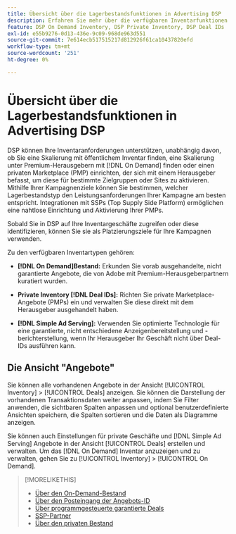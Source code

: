 ```yaml
---
title: Übersicht über die Lagerbestandsfunktionen in Advertising DSP
description: Erfahren Sie mehr über die verfügbaren Inventarfunktionen.
feature: DSP On Demand Inventory, DSP Private Inventory, DSP Deal IDs
exl-id: e55b9276-0d13-436e-9c09-968de963d551
source-git-commit: 7e614ecb517515217d812926f61ca10437820efd
workflow-type: tm+mt
source-wordcount: '251'
ht-degree: 0%

---
```


# Übersicht über die Lagerbestandsfunktionen in Advertising DSP

DSP können Ihre Inventaranforderungen unterstützen, unabhängig davon, ob Sie eine Skalierung mit öffentlichem Inventar finden, eine Skalierung unter Premium-Herausgebern mit [!DNL On Demand] finden oder einen privaten Marketplace (PMP) einrichten, der sich mit einem Herausgeber befasst, um diese für bestimmte Zielgruppen oder Sites zu aktivieren. Mithilfe Ihrer Kampagnenziele können Sie bestimmen, welcher Lagerbestandstyp den Leistungsanforderungen Ihrer Kampagne am besten entspricht. Integrationen mit SSPs (Top Supply Side Platform) ermöglichen eine nahtlose Einrichtung und Aktivierung Ihrer PMPs.

Sobald Sie in DSP auf Ihre Inventargeschäfte zugreifen oder diese identifizieren, können Sie sie als Platzierungsziele für Ihre Kampagnen verwenden.

Zu den verfügbaren Inventartypen gehören:

* **[!DNL On Demand]Bestand:** Erkunden Sie vorab ausgehandelte, nicht garantierte Angebote, die von Adobe mit Premium-Herausgeberpartnern kuratiert wurden.

* **Private Inventory [!DNL Deal IDs]:** Richten Sie private Marketplace-Angebote (PMPs) ein und verwalten Sie diese direkt mit dem Herausgeber ausgehandelt haben.

* **[!DNL Simple Ad Serving]:** Verwenden Sie optimierte Technologie für eine garantierte, nicht entschiedene Anzeigenbereitstellung und -berichterstellung, wenn Ihr Herausgeber Ihr Geschäft nicht über Deal-IDs ausführen kann.

## Die Ansicht &quot;Angebote&quot;

Sie können alle vorhandenen Angebote in der Ansicht [!UICONTROL Inventory] > [!UICONTROL Deals] anzeigen. Sie können die Darstellung der vorhandenen Transaktionsdaten weiter anpassen, indem Sie Filter anwenden, die sichtbaren Spalten anpassen und optional benutzerdefinierte Ansichten speichern, die Spalten sortieren und die Daten als Diagramme anzeigen.

Sie können auch Einstellungen für private Geschäfte und [!DNL Simple Ad Serving] Angebote in der Ansicht [!UICONTROL Deals] erstellen und verwalten. Um das [!DNL On Demand] Inventar anzuzeigen und zu verwalten, gehen Sie zu [!UICONTROL Inventory] > [!UICONTROL On Demand].

>[!MORELIKETHIS]
>
>* [Über den On-Demand-Bestand](on-demand-inventory-about.md)
>* [Über den Posteingang der Angebots-ID](deal-id-inbox-about.md)
>* [Über programmgesteuerte garantierte Deals](programmatic-guaranteed-about.md)
>* [SSP-Partner](ssp-partners.md)
>* [Über den privaten Bestand](private-inventory-about.md)
